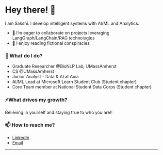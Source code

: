# Hey there! 👋

I am Sakshi. I develop intelligent systems with AI/ML and Analytics.

- 👯 I’m eager to collaborate on projects leveraging LangGraph/LangChain/RAG technologies
- 📖 I enjoy reading fictional conspiracies

### 🌱 What do I do? 
- Graduate Researcher @BioNLP Lab, UMassAmherst
- CS @UMassAmherst
- Junior Analyst - Data & AI at Axia 
- AI/ML Lead at Microsoft Learn Student Club (Student chapter)
- Core Team member at National Student Data Corps (Student chapter)


### ⚡What drives my growth? 
Believing in yourself and staying true to who you are!!

### 📫 How to reach me?
- [LinkedIn](https://www.linkedin.com/in/sakshi-karande/) 
- [Email](sakshikarandee@gmail.com)

***



<!--
**garimasingh128/garimasingh128** is a ✨ _special_ ✨ repository because its `README.md` (this file) appears on your GitHub profile.

Here are some ideas to get you started:

- 🔭 I’m currently working on ...
- 🌱 I’m currently learning ...
- 👯 I’m looking to collaborate on ...
- 🤔 I’m looking for help with ...
- 💬 Ask me about ...
- 📫 How to reach me: ...
- 😄 Pronouns: ...
- ⚡ Fun fact: ...
-->
